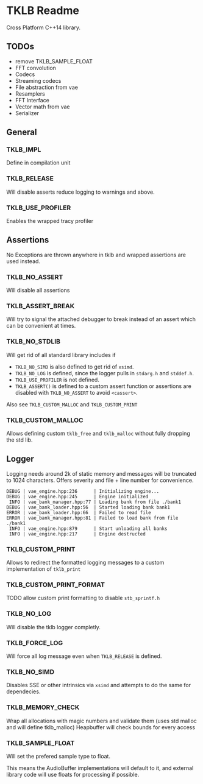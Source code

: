 # TKLB Readme
Cross Platform C++14 library.

## TODOs
- remove TKLB_SAMPLE_FLOAT
- FFT convolution
- Codecs
- Streaming codecs
- File abstraction from vae
- Resamplers
- FFT Interface
- Vector math from vae
- Serializer

## General

### TKLB_IMPL
Define in compilation unit

### TKLB_RELEASE
Will disable asserts reduce logging to warnings and above.

### TKLB_USE_PROFILER
Enables the wrapped tracy profiler

## Assertions
No Exceptions are thrown anywhere in tklb and wrapped assertions are used instead.
### TKLB_NO_ASSERT
Will disable all assertions

### TKLB_ASSERT_BREAK
Will try to signal the attached debugger to break instead of an assert which
can be convenient at times.

### TKLB_NO_STDLIB
Will get rid of all standard library includes if
- `TKLB_NO_SIMD` is also defined to get rid of `xsimd`.
- `TKLB_NO_LOG` is defined, since the logger pulls in `stdarg.h` and `stddef.h`.
- `TKLB_USE_PROFILER` is not defined.
- `TKLB_ASSERT()` is defined to a custom assert function or assertions are disabled with `TKLB_NO_ASSERT` to avoid `<cassert>`.

Also see `TKLB_CUSTOM_MALLOC` and `TKLB_CUSTOM_PRINT`

### TKLB_CUSTOM_MALLOC
Allows defining custom `tklb_free` and `tklb_malloc` without fully dropping the std lib.

## Logger
Logging needs around 2k of static memory and messages will be truncated to 1024 characters.
Offers severity and file + line number for convenience.
```
DEBUG | vae_engine.hpp:236      | Initializing engine...
DEBUG | vae_engine.hpp:245      | Engine initialized
 INFO | vae_bank_manager.hpp:77 | Loading bank from file ./bank1
DEBUG | vae_bank_loader.hpp:56  | Started loading bank bank1
ERROR | vae_bank_loader.hpp:66  | Failed to read file
ERROR | vae_bank_manager.hpp:81 | Failed to load bank from file ./bank1
 INFO | vae_engine.hpp:879      | Start unloading all banks
 INFO | vae_engine.hpp:217      | Engine destructed
```

### TKLB_CUSTOM_PRINT
Allows to redirect the formatted logging messages to a custom implementation of `tklb_print`
### TKLB_CUSTOM_PRINT_FORMAT
TODO allow custom print formatting to disable `stb_sprintf.h`
### TKLB_NO_LOG
Will disable the tklb logger completly.

### TKLB_FORCE_LOG
Will force all log message even when `TKLB_RELEASE` is defined.

### TKLB_NO_SIMD
Disables SSE or other intrinsics via `xsimd` and attempts to do the same for dependecies.

### TKLB_MEMORY_CHECK
Wrap all allocations with magic numbers and validate them (uses std malloc and will define tklb_malloc)
Heapbuffer will check bounds for every access

### TKLB_SAMPLE_FLOAT
Will set the prefered sample type to float.

This means the AudioBuffer implementations will default to it, and external library code will
use floats for processing if possible.
